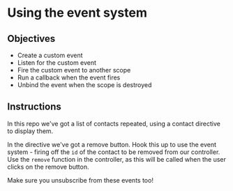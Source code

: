 # Using the event system

## Objectives

- Create a custom event
- Listen for the custom event
- Fire the custom event to another scope
- Run a callback when the event fires
- Unbind the event when the scope is destroyed

## Instructions

In this repo we've got a list of contacts repeated, using a contact directive to display them.

In the directive we've got a remove button. Hook this up to use the event system - firing off the `id` of the contact to be removed from our controller. Use the `remove` function in the controller, as this will be called when the user clicks on the remove button.

Make sure you unsubscribe from these events too!